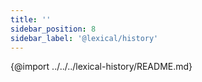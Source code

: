 ```yaml
---
title: ''
sidebar_position: 8
sidebar_label: '@lexical/history'
---
```


{@import ../../../lexical-history/README.md}
